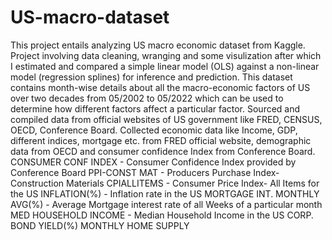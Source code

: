 # US-macro-dataset
This project entails analyzing US macro economic dataset from Kaggle. Project involving data cleaning, wranging and some visulization after which I estimated and compared a simple linear model (OLS) against a non-linear model (regression splines) for inference and prediction.
This dataset contains month-wise details about all the macro-economic factors of US over two decades from 05/2002 to 05/2022 which can be used to determine how different factors affect a particular factor. Sourced and compiled data from official websites of US government like FRED, CENSUS, OECD, Conference Board. Collected economic data like Income, GDP, different indices, mortgage etc. from FRED official website, demographic data from OECD and consumer confidence Index from Conference Board.
CONSUMER CONF INDEX - Consumer Confidence Index provided by Conference Board PPI-CONST MAT - Producers Purchase Index- Construction Materials CPIALLITEMS - Consumer Price Index- All Items for the US INFLATION(%) - Inflation rate in the US MORTGAGE INT. MONTHLY AVG(%) - Average Mortgage interest rate of all Weeks of a particular month MED HOUSEHOLD INCOME - Median Household Income in the US CORP. BOND YIELD(%) MONTHLY HOME SUPPLY

